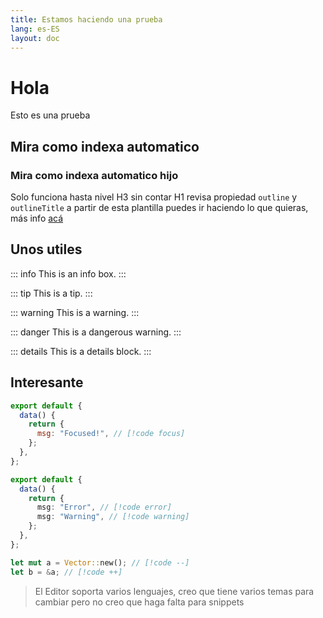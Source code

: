 ```yaml
---
title: Estamos haciendo una prueba
lang: es-ES
layout: doc
---
```


# Hola

Esto es una prueba

## Mira como indexa automatico

### Mira como indexa automatico hijo

Solo funciona hasta nivel H3 sin contar H1 revisa propiedad `outline` y `outlineTitle`
a partir de esta plantilla puedes ir haciendo lo que quieras, más info [acá](https://vitepress.vuejs.org/guide/markdown)

## Unos utiles

::: info
This is an info box.
:::

::: tip
This is a tip.
:::

::: warning
This is a warning.
:::

::: danger
This is a dangerous warning.
:::

::: details
This is a details block.
:::

## Interesante

```js
export default {
  data() {
    return {
      msg: "Focused!", // [!code focus]
    };
  },
};
```

```ts
export default {
  data() {
    return {
      msg: "Error", // [!code error]
      msg: "Warning", // [!code warning]
    };
  },
};
```

```rs
let mut a = Vector::new(); // [!code --]
let b = &a; // [!code ++]
```

> El Editor soporta varios lenguajes, creo que tiene varios temas para cambiar pero no creo que haga falta para snippets
